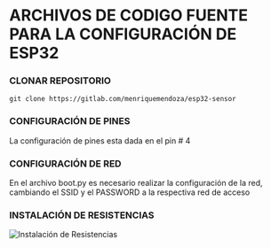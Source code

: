 # ARCHIVOS DE CODIGO FUENTE PARA LA CONFIGURACIÓN DE ESP32

### CLONAR REPOSITORIO
```git
git clone https://gitlab.com/menriquemendoza/esp32-sensor
```

### CONFIGURACIÓN DE PINES
La configuración de pines esta dada en el pin # 4

### CONFIGURACIÓN DE RED
En el archivo boot.py es necesario realizar la configuración de la red, cambiando el SSID y el PASSWORD a la respectiva red de acceso

### INSTALACIÓN DE RESISTENCIAS
![Instalación de Resistencias](https://github.com/mendozamario/esp32-sensor/blob/main/imgs/resistencias4.7.jpeg)
